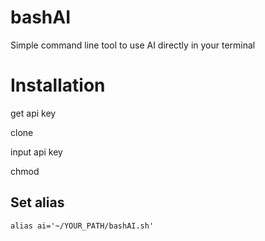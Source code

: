 # bashAI
Simple command line tool to use AI directly in your terminal
# Installation

get api key

clone

input api key

chmod

## Set alias
```
alias ai='~/YOUR_PATH/bashAI.sh' 
```
